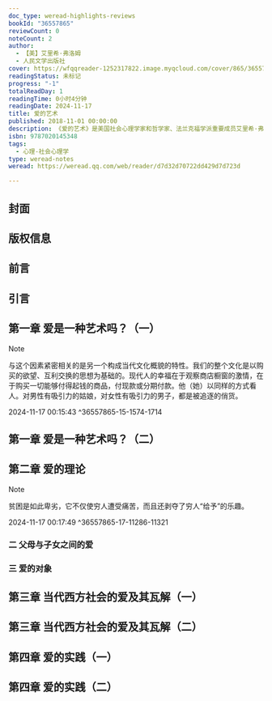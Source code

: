 ```yaml
---
doc_type: weread-highlights-reviews
bookId: "36557865"
reviewCount: 0
noteCount: 2
author:
  - 【美】艾里希·弗洛姆
  - 人民文学出版社
cover: https://wfqqreader-1252317822.image.myqcloud.com/cover/865/36557865/t7_36557865.jpg
readingStatus: 未标记
progress: "-1"
totalReadDay: 1
readingTime: 0小时4分钟
readingDate: 2024-11-17
title: 爱的艺术
published: 2018-11-01 00:00:00
description: 《爱的艺术》是美国社会心理学家和哲学家、法兰克福学派重要成员艾里希·弗洛姆的著名作品，自1956年出版至今已被翻译成三十二种文字，在全世界畅销不衰。在本书中，弗洛姆认为，爱情不是一种只需投入身心的感情，而是需要努力发展自己的全部个性，以此形成一种创造倾向，否则，一切爱的尝试都是会失败的。如果没有爱他人的能力，不能谦恭、勇敢、真诚、自制地爱他人，就不可能得到满意的爱。弗洛姆进而提出，爱是一门艺术，想要掌握这门艺术的人，需要有这方面的知识并付出努力去学习。既要学习爱的理论，也要在爱的实践中学习。
isbn: 9787020145348
tags:
  - 心理-社会心理学
type: weread-notes
weread: https://weread.qq.com/web/reader/d7d32d70722dd429d7d723d

---
```



## 封面

## 版权信息

## 前言

## 引言

## 第一章 爱是一种艺术吗？（一）

> [!NOTE] 
> 与这个因素紧密相关的是另一个构成当代文化概貌的特性。我们的整个文化是以购买的欲望、互利交换的思想为基础的。现代人的幸福在于观察商店橱窗的激情，在于购买一切能够付得起钱的商品，付现款或分期付款。他（她）以同样的方式看人。对男性有吸引力的姑娘，对女性有吸引力的男子，都是被追逐的俏货。
> 
> 2024-11-17 00:15:43 ^36557865-15-1574-1714

## 第一章 爱是一种艺术吗？（二）

## 第二章 爱的理论

> [!NOTE] 
> 贫困是如此卑劣，它不仅使穷人遭受痛苦，而且还剥夺了穷人“给予”的乐趣。
> 
> 2024-11-17 00:17:49 ^36557865-17-11286-11321

### 二 父母与子女之间的爱

### 三 爱的对象

## 第三章 当代西方社会的爱及其瓦解（一）

## 第三章 当代西方社会的爱及其瓦解（二）

## 第四章 爱的实践（一）

## 第四章 爱的实践（二）

